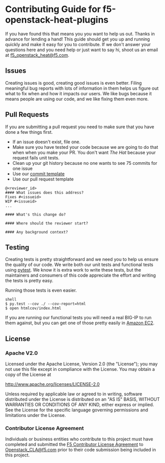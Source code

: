 <!--
Copyright 2015 F5 Networks Inc.

Licensed under the Apache License, Version 2.0 (the "License");
you may not use this file except in compliance with the License.
You may obtain a copy of the License at

  http://www.apache.org/licenses/LICENSE-2.0

Unless required by applicable law or agreed to in writing, software
distributed under the License is distributed on an "AS IS" BASIS,
WITHOUT WARRANTIES OR CONDITIONS OF ANY KIND, either express or implied.
See the License for the specific language governing permissions and
limitations under the License.
-->

# Contributing Guide for f5-openstack-heat-plugins
If you have found this that means you you want to help us out. Thanks in advance for lending a hand! This guide should
get you up and running quickly and make it easy for you to contribute. If we don't answer your questions here and you
need help or just want to say hi, shoot us an email at f5_openstack_heat@f5.com.

## Issues
Creating issues is good, creating good issues is even better. Filing meaningful bug reports with lots of information
in them helps us figure out what to fix when and how it impacts our users. We like bugs because it means people are  using our code, and we like fixing them even more.
 
## Pull Requests
If you are submitting a pull request you need to make sure that you have done a few things first.

* If an issue doesn't exist, file one.
* Make sure you have tested your code because we are going to do that when when you make your PR. You don't want 
_The Hat_ because your request fails unit tests.
* Clean up your git history because no one wants to see 75 commits for one issue
* Use our [commit template](.git-commit-template.txt)
* Use our pull request template

```
@<reviewer_id>
#### What issues does this address?
Fixes #<issueid>
WIP #<issueid>
...

#### What's this change do?

#### Where should the reviewer start?

#### Any background context?
```

## Testing
Creating tests is pretty straightforward and we need you to help us ensure the quality of our code. We write both our unit tests and functional tests using [pytest](http://pytest.org). We know it is extra work to write these tests, but the maintainers and consumers of this code appreciate the effort and writing the tests is pretty easy.
 
Running those tests is even easier.
```
shell
$ py.test --cov ./ --cov-report=html
$ open htmlcov/index.html
```
If you are running our functional tests you will need a real BIG-IP to run them against, but you can get one of those pretty easily in [Amazon EC2](https://aws.amazon.com/marketplace/pp/B00JL3UASY/ref=srh_res_product_title?ie=UTF8&sr=0-10&qid=1449332167461).

## License
 
### Apache V2.0
Licensed under the Apache License, Version 2.0 (the "License");
you may not use this file except in compliance with the License.
You may obtain a copy of the License at
 
http://www.apache.org/licenses/LICENSE-2.0
 
Unless required by applicable law or agreed to in writing, software
distributed under the License is distributed on an "AS IS" BASIS,
WITHOUT WARRANTIES OR CONDITIONS OF ANY KIND, either express or implied.
See the License for the specific language governing permissions and
limitations under the License.
 
### Contributor License Agreement
Individuals or business entities who contribute to this project must have completed and submitted the [F5 Contributor License Agreement](http://f5networks.github.io/f5-openstack-docs/cla_landing/index.html) to Openstack_CLA@f5.com prior to their code submission being included in this project.
